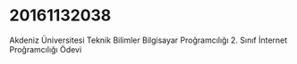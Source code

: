 # 20161132038
Akdeniz Üniversitesi Teknik Bilimler Bilgisayar Proğramcılığı 2. Sınıf İnternet Proğramcılığı Ödevi
